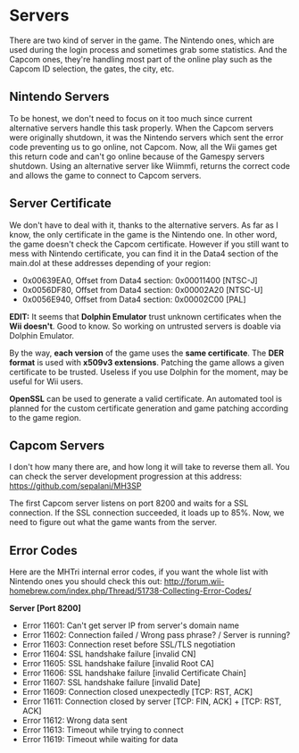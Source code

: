 # Servers
There are two kind of server in the game. The Nintendo ones, which are used during the login process and sometimes grab some statistics. And the Capcom ones, they're handling most part of the online play such as the Capcom ID selection, the gates, the city, etc.



Nintendo Servers
----------------
To be honest, we don't need to focus on it too much since current alternative servers handle this task properly. When the Capcom servers were originally shutdown, it was the Nintendo servers which sent the error code preventing us to go online, not Capcom. Now, all the Wii games get this return code and can't go online because of the Gamespy servers shutdown. Using an alternative server like Wiimmfi, returns the correct code and allows the game to connect to Capcom servers.



Server Certificate
------------------
We don't have to deal with it, thanks to the alternative servers. As far as I know, the only certificate in the game is the Nintendo one. In other word, the game doesn't check the Capcom certificate. However if you still want to mess with Nintendo certificate, you can find it in the Data4 section of the main.dol at these addresses depending of your region:
 * 0x00639EA0, Offset from Data4 section: 0x00011400 [NTSC-J]
 * 0x0056DF80, Offset from Data4 section: 0x00002A20 [NTSC-U]
 * 0x0056E940, Offset from Data4 section: 0x00002C00 [PAL]

**EDIT:** It seems that **Dolphin Emulator** trust unknown certificates when the **Wii doesn't**. Good to know. So working on untrusted servers is doable via Dolphin Emulator.

By the way, **each version** of the game uses the **same certificate**. The **DER format** is used with **x509v3 extensions**. Patching the game allows a given certificate to be trusted. Useless if you use Dolphin for the moment, may be useful for Wii users.

**OpenSSL** can be used to generate a valid certificate. An automated tool is planned for the custom certificate generation and game patching according to the game region.



Capcom Servers
--------------
I don't how many there are, and how long it will take to reverse them all. You can check the server development progression at this address: https://github.com/sepalani/MH3SP

The first Capcom server listens on port 8200 and waits for a SSL connection. If the SSL connection succeeded, it loads up to 85%. Now, we need to figure out what the game wants from the server.



Error Codes
-----------
Here are the MHTri internal error codes, if you want the whole list with Nintendo ones you should check this out: http://forum.wii-homebrew.com/index.php/Thread/51738-Collecting-Error-Codes/

**Server [Port 8200]**
 * Error 11601: Can't get server IP from server's domain name
 * Error 11602: Connection failed / Wrong pass phrase? / Server is running?
 * Error 11603: Connection reset before SSL/TLS negotiation
 * Error 11604: SSL handshake failure [invalid CN]
 * Error 11605: SSL handshake failure [invalid Root CA]
 * Error 11606: SSL handshake failure [invalid Certificate Chain]
 * Error 11607: SSL handshake failure [invalid Date]
 * Error 11609: Connection closed unexpectedly [TCP: RST, ACK]
 * Error 11611: Connection closed by server [TCP: FIN, ACK] + [TCP: RST, ACK]
 * Error 11612: Wrong data sent
 * Error 11613: Timeout while trying to connect
 * Error 11619: Timeout while waiting for data
